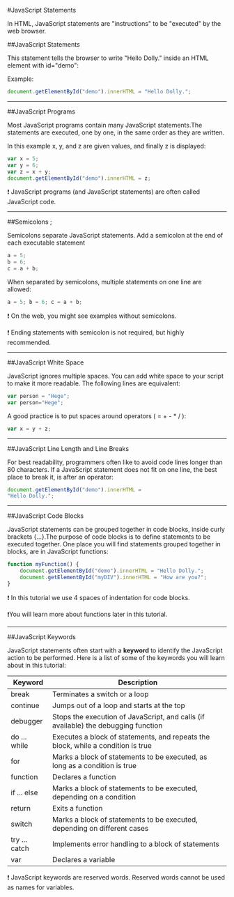 #JavaScript Statements

In HTML, JavaScript statements are "instructions" to be "executed" by the web browser.

##JavaScript Statements

This statement tells the browser to write "Hello Dolly." inside an HTML element with id="demo":

Example:

```javascript
document.getElementById("demo").innerHTML = "Hello Dolly.";
```
____________________________________________________________________________________________________________________________

##JavaScript Programs

Most JavaScript programs contain many JavaScript statements.The statements are executed, one by one, in the same order as they are written.

In this example x, y, and z are given values, and finally z is displayed:

```javascript
var x = 5;
var y = 6;
var z = x + y;
document.getElementById("demo").innerHTML = z;
```

:exclamation: JavaScript programs (and JavaScript statements) are often called JavaScript code.
____________________________________________________________________________________________________________________________

##Semicolons ;

Semicolons separate JavaScript statements. Add a semicolon at the end of each executable statement

```javascript
a = 5;
b = 6;
c = a + b;
```

When separated by semicolons, multiple statements on one line are allowed:

```javascript
a = 5; b = 6; c = a + b;
```

:exclamation: On the web, you might see examples without semicolons. 

:exclamation: Ending statements with semicolon is not required, but highly recommended.
____________________________________________________________________________________________________________________________

##JavaScript White Space

JavaScript ignores multiple spaces. You can add white space to your script to make it more readable. The following lines are equivalent:

```javascript
var person = "Hege";
var person="Hege";
```

A good practice is to put spaces around operators ( = + - * / ):

```javascript
var x = y + z;
```
____________________________________________________________________________________________________________________________

##JavaScript Line Length and Line Breaks

For best readability, programmers often like to avoid code lines longer than 80 characters. If a JavaScript statement does not fit on one line, the best place to break it, is after an operator:

```javascript
document.getElementById("demo").innerHTML =
"Hello Dolly.";
```
____________________________________________________________________________________________________________________________

##JavaScript Code Blocks

JavaScript statements can be grouped together in code blocks, inside curly brackets {...}.The purpose of code blocks is to define statements to be executed together. One place you will find statements grouped together in blocks, are in JavaScript functions:

```javascript
function myFunction() {
    document.getElementById("demo").innerHTML = "Hello Dolly.";
    document.getElementById("myDIV").innerHTML = "How are you?";
}
```

:exclamation: In this tutorial we use 4 spaces of indentation for code blocks.

:exclamation:You will learn more about functions later in this tutorial.
____________________________________________________________________________________________________________________________

##JavaScript Keywords

JavaScript statements often start with a **keyword** to identify the JavaScript action to be performed. Here is a list of some of the keywords you will learn about in this tutorial:


Keyword | Description
------- | -----------
break | Terminates a switch or a loop
continue | Jumps out of a loop and starts at the top
debugger | Stops the execution of JavaScript, and calls (if available) the debugging function
do ... while | Executes a block of statements, and repeats the block, while a condition is true
for | Marks a block of statements to be executed, as long as a condition is true
function | Declares a function
if ... else | Marks a block of statements to be executed, depending on a condition
return | Exits a function
switch | Marks a block of statements to be executed, depending on different cases
try ... catch | Implements error handling to a block of statements
var | Declares a variable

:exclamation: JavaScript keywords are reserved words. Reserved words cannot be used as names for variables.